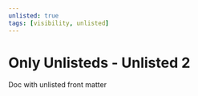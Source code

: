 ```yaml
---
unlisted: true
tags: [visibility, unlisted]
---
```


# Only Unlisteds - Unlisted 2

Doc with unlisted front matter